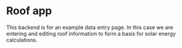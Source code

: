 # Roof app

This backend is for an example data entry page.  In this case we are entering
and editing roof information to form a basis for solar energy calculations.
